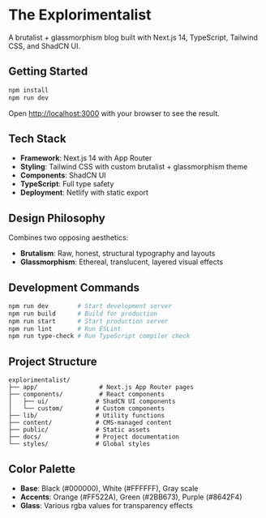 # The Explorimentalist

A brutalist + glassmorphism blog built with Next.js 14, TypeScript, Tailwind CSS, and ShadCN UI.

## Getting Started

```bash
npm install
npm run dev
```

Open [http://localhost:3000](http://localhost:3000) with your browser to see the result.

## Tech Stack

- **Framework**: Next.js 14 with App Router
- **Styling**: Tailwind CSS with custom brutalist + glassmorphism theme
- **Components**: ShadCN UI
- **TypeScript**: Full type safety
- **Deployment**: Netlify with static export

## Design Philosophy

Combines two opposing aesthetics:
- **Brutalism**: Raw, honest, structural typography and layouts
- **Glassmorphism**: Ethereal, translucent, layered visual effects

## Development Commands

```bash
npm run dev        # Start development server
npm run build      # Build for production
npm run start      # Start production server
npm run lint       # Run ESLint
npm run type-check # Run TypeScript compiler check
```

## Project Structure

```
explorimentalist/
├── app/                 # Next.js App Router pages
├── components/          # React components
│   ├── ui/             # ShadCN UI components
│   └── custom/         # Custom components
├── lib/                # Utility functions
├── content/            # CMS-managed content
├── public/             # Static assets
├── docs/               # Project documentation
└── styles/             # Global styles
```

## Color Palette

- **Base**: Black (#000000), White (#FFFFFF), Gray scale
- **Accents**: Orange (#FF522A), Green (#2BB673), Purple (#8642F4)
- **Glass**: Various rgba values for transparency effects
